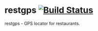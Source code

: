 restgps  [![Build Status](https://travis-ci.org/augcampos/restgps.svg?branch=master)](https://travis-ci.org/augcampos/restgps)
==============

restgps - GPS locator for restaurants.
